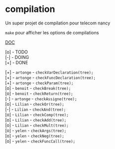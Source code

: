 # compilation
Un super projet de compilation pour telecom nancy


`make` pour afficher les options de compilations

[DOC](http://www.antlr3.org/api/C/main.html)

[o] - TODO <br>
[-] - DOING <br>
[+] - DONE

[+] - `artonge` - `checkVarDeclaration(tree);` <br>
[+] - `artonge` - `checkFuncDeclaration(tree);` <br>
[+] - `artonge` - `checkParam(tree);` <br>
[o] - `benoit` - `checkBreak(tree);` <br>
[o] - `benoit` - `checkReturn(tree);` <br>
[-] - `artonge` - `checkAssigne(tree);` <br>
[o] - `Lilian` - `checkOr(tree);` <br>
[-] - `Lilian` - `checkAnd(tree);` <br>
[o] - `Lilian` - `checkComp(tree);` <br>
[o] - `Lilian` - `checkAdd(tree);` <br>
[o] - `Lilian` - `checkMult(tree);` <br>
[o] - `yelen` - `checkArgs(tree);` <br>
[o] - `yelen` - `checkNeg(tree);` <br>
[o] - `yelen` - `checkFuncCall(tree);` <br>
